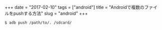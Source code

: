+++
date = "2017-02-10"
tags = ["android"]
title = "Androidで複数のファイルをpushする方法"
slug = "android"
+++

```bash
$ adb push /path/to/. /sdcard/
```
		
